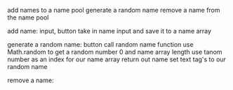 add names to a name pool
generate a random name 
remove a name from the name pool

add name: input, button
    take in name input and save it to a name array 

generate a random name: button
    call random name function
        use Math.random to get a random number 0 and name array length
        use tanom number as an index for our name array 
        return out name
    set text tag's to our random name

remove a name:
